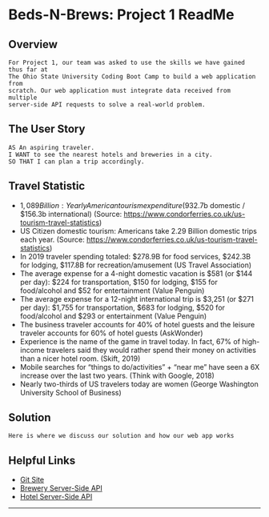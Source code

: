 # Beds-N-Brews: Project 1 ReadMe

## Overview

```
For Project 1, our team was asked to use the skills we have gained thus far at 
The Ohio State University Coding Boot Camp to build a web application from 
scratch. Our web application must integrate data received from multiple 
server-side API requests to solve a real-world problem.
```

## The User Story

```
AS An aspiring traveler.
I WANT to see the nearest hotels and breweries in a city.
SO THAT I can plan a trip accordingly.
```

## Travel Statistic
  
* $1,089 Billion: Yearly American tourism expenditure ($932.7b domestic / $156.3b international) (Source: https://www.condorferries.co.uk/us-tourism-travel-statistics) 
* US Citizen domestic tourism: Americans take 2.29 Billion domestic trips each year. (Source: https://www.condorferries.co.uk/us-tourism-travel-statistics) 
* In 2019 traveler spending totaled: $278.9B for food services, $242.3B for lodging, $117.8B for recreation/amusement (US Travel Association) 
* The average expense for a 4-night domestic vacation is $581 (or $144 per day): $224 for transportation, $150 for lodging, $155 for food/alcohol and $52 for entertainment (Value Penguin) 
* The average expense for a 12-night international trip is $3,251 (or $271 per day): $1,755 for transportation, $683 for lodging, $520 for food/alcohol and $293 or entertainment (Value Penguin) 
* The business traveler accounts for 40% of hotel guests and the leisure traveler accounts for 60% of hotel guests (AskWonder) 
* Experience is the name of the game in travel today. In fact, 67% of high-income travelers said they would rather spend their money on activities than a nicer hotel room. (Skift, 2019) 
* Mobile searches for “things to do/activities” + “near me” have seen a 6X increase over the last two years. (Think with Google, 2018) 
* Nearly two-thirds of US travelers today are women (George Washington University School of Business) 

## Solution

```
Here is where we discuss our solution and how our web app works
```

## Helpful Links
* [Git Site](https://maniac-i.github.io/Beds-N-Brews/)
* [Brewery Server-Side API](https://www.openbrewerydb.org/documentation)
* [Hotel Server-Side API](https://rapidapi.com/apidojo/api/hotels4/endpoints)

- - -